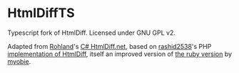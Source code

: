 # HtmlDiffTS
Typescript fork of HtmlDiff. Licensed under GNU GPL v2.

Adapted from [Rohland](https://github.com/Rohland)'s [C# HtmlDiff.net](https://github.com/Rohland/htmldiff.net), based on [rashid2538](https://github.com/rashid2538)'s PHP [implementation of HtmlDiff](https://github.com/rashid2538/php-htmldiff), itself an improved version of [the ruby version](https://github.com/myobie/htmldiff) by [myobie](https://github.com/myobie).
